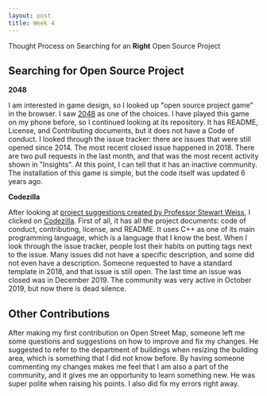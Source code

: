 ```yaml
---
layout: post
title: Week 4
---
```


Thought Process on Searching for an **Right** Open Source Project

Searching for Open Source Project
---

**2048**

I am interested in game design, so I looked up "open source project game" in the browser. I saw [2048](https://github.com/gabrielecirulli/2048/pulse) as one of the choices. I have played this game on my phone before, so I continued looking at its repository. It has README, License, and Contributing documents, but it does not have a Code of conduct. I looked through the issue tracker: there are issues that were still opened since 2014. The most recent closed issue happened in 2018. There are two pull requests in the last month, and that was the most recent activity shown in "Insights". At this point, I can tell that it has an inactive community. The installation of this game is simple, but the code itself was updated 6 years ago. 


**Codezilla**

After looking at [project suggestions created by Professor Stewart Weiss](https://github.com/hunter-college-ossd-spr-2020/class-wiki/wiki/project-suggestions), I clicked on [Codezilla](https://github.com/Asiatik/codezilla). First of all, it has all the project documents: code of conduct, contributing, license, and README. It uses C++ as one of its main programming language, which is a language that I know the best. When I look through the issue tracker, people lost their habits on putting tags next to the issue. Many issues did not have a specific description, and some did not even have a description. Someone requested to have a standard template in 2018, and that issue is still open. The last time an issue was closed was in December 2019. The community was very active in October 2019, but now there is dead silence.

Other Contributions
---
After making my first contribution on Open Street Map, someone left me some questions and suggestions on how to improve and fix my changes. He suggested to refer to the department of buildings when resizing the building area, which is something that I did not know before. By having someone commenting my changes makes me feel that I am also a part of the community, and it gives me an opportunity to learn something new. He was super polite when raising his points. I also did fix my errors right away.